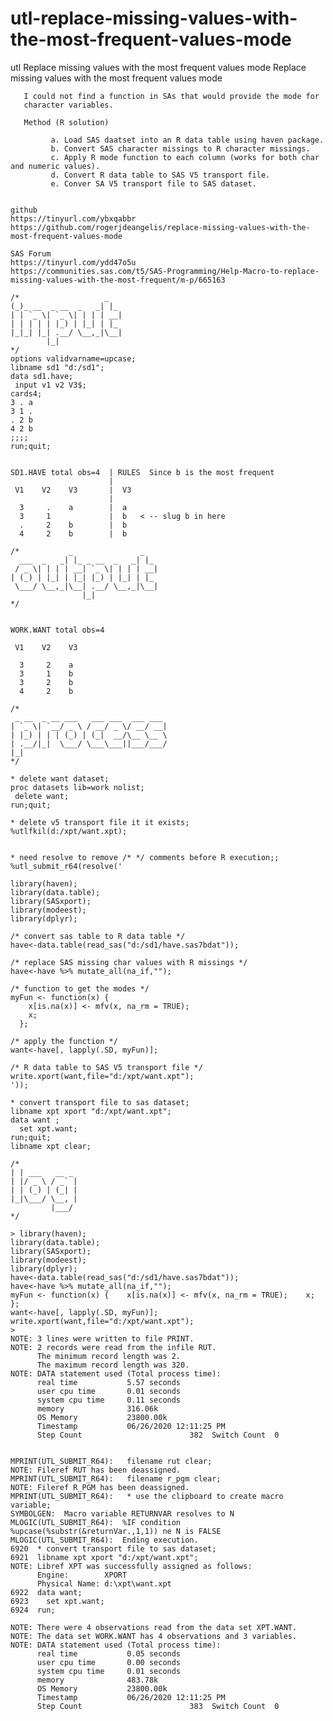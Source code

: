 # utl-replace-missing-values-with-the-most-frequent-values-mode
utl Replace missing values with the most frequent values mode
    Replace missing values with the most frequent values mode                                                                                
                                                                                                                                             
                                                                                                                                             
       I could not find a function in SAs that would provide the mode for                                                                    
       character variables.                                                                                                                  
                                                                                                                                             
       Method (R solution)                                                                                                                   
                                                                                                                                             
             a. Load SAS daatset into an R data table using haven package.                                                                   
             b. Convert SAS character missings to R character missings.                                                                      
             c. Apply R mode function to each column (works for both char and numeric values).                                               
             d. Convert R data table to SAS V5 transport file.                                                                               
             e. Conver SA V5 transport file to SAS dataset.                                                                                  
                                                                                                                                             
                                                                                                                                             
    github                                                                                                                                   
    https://tinyurl.com/ybxqabbr                                                                                                             
    https://github.com/rogerjdeangelis/replace-missing-values-with-the-most-frequent-values-mode                                             
                                                                                                                                             
    SAS Forum                                                                                                                                
    https://tinyurl.com/ydd47o5u                                                                                                             
    https://communities.sas.com/t5/SAS-Programming/Help-Macro-to-replace-missing-values-with-the-most-frequent/m-p/665163                    
                                                                                                                                             
    /*                   _                                                                                                                   
    (_)_ __  _ __  _   _| |_                                                                                                                 
    | | `_ \| `_ \| | | | __|                                                                                                                
    | | | | | |_) | |_| | |_                                                                                                                 
    |_|_| |_| .__/ \__,_|\__|                                                                                                                
            |_|                                                                                                                              
    */                                                                                                                                       
    options validvarname=upcase;                                                                                                             
    libname sd1 "d:/sd1";                                                                                                                    
    data sd1.have;                                                                                                                           
     input v1 v2 V3$;                                                                                                                        
    cards4;                                                                                                                                  
    3 . a                                                                                                                                    
    3 1 .                                                                                                                                    
    . 2 b                                                                                                                                    
    4 2 b                                                                                                                                    
    ;;;;                                                                                                                                     
    run;quit;                                                                                                                                
                                                                                                                                             
                                                                                                                                             
    SD1.HAVE total obs=4  | RULES  Since b is the most frequent                                                                              
                          |                                                                                                                  
     V1    V2    V3       |  V3                                                                                                              
                          |                                                                                                                  
      3     .    a        |  a                                                                                                               
      3     1             |  b   < -- slug b in here                                                                                         
      .     2    b        |  b                                                                                                               
      4     2    b        |  b                                                                                                               
                                                                                                                                             
    /*           _               _                                                                                                           
      ___  _   _| |_ _ __  _   _| |_                                                                                                         
     / _ \| | | | __| `_ \| | | | __|                                                                                                        
    | (_) | |_| | |_| |_) | |_| | |_                                                                                                         
     \___/ \__,_|\__| .__/ \__,_|\__|                                                                                                        
                    |_|                                                                                                                      
    */                                                                                                                                       
                                                                                                                                             
                                                                                                                                             
    WORK.WANT total obs=4                                                                                                                    
                                                                                                                                             
     V1    V2    V3                                                                                                                          
                                                                                                                                             
      3     2    a                                                                                                                           
      3     1    b                                                                                                                           
      3     2    b                                                                                                                           
      4     2    b                                                                                                                           
                                                                                                                                             
    /*                                                                                                                                       
     _ __  _ __ ___   ___ ___  ___ ___                                                                                                       
    | `_ \| `__/ _ \ / __/ _ \/ __/ __|                                                                                                      
    | |_) | | | (_) | (_|  __/\__ \__ \                                                                                                      
    | .__/|_|  \___/ \___\___||___/___/                                                                                                      
    |_|                                                                                                                                      
    */                                                                                                                                       
                                                                                                                                             
    * delete want dataset;                                                                                                                   
    proc datasets lib=work nolist;                                                                                                           
     delete want;                                                                                                                            
    run;quit;                                                                                                                                
                                                                                                                                             
    * delete v5 transport file it it exists;                                                                                                 
    %utlfkil(d:/xpt/want.xpt);                                                                                                               
                                                                                                                                             
                                                                                                                                             
    * need resolve to remove /* */ comments before R execution;;                                                                             
    %utl_submit_r64(resolve('                                                                                                                
                                                                                                                                             
    library(haven);                                                                                                                          
    library(data.table);                                                                                                                     
    library(SASxport);                                                                                                                       
    library(modeest);                                                                                                                        
    library(dplyr);                                                                                                                          
                                                                                                                                             
    /* convert sas table to R data table */                                                                                                  
    have<-data.table(read_sas("d:/sd1/have.sas7bdat"));                                                                                      
                                                                                                                                             
    /* replace SAS missing char values with R missings */                                                                                    
    have<-have %>% mutate_all(na_if,"");                                                                                                     
                                                                                                                                             
    /* function to get the modes */                                                                                                          
    myFun <- function(x) {                                                                                                                   
        x[is.na(x)] <- mfv(x, na_rm = TRUE);                                                                                                 
        x;                                                                                                                                   
      };                                                                                                                                     
                                                                                                                                             
    /* apply the function */                                                                                                                 
    want<-have[, lapply(.SD, myFun)];                                                                                                        
                                                                                                                                             
    /* R data table to SAS V5 transport file */                                                                                              
    write.xport(want,file="d:/xpt/want.xpt");                                                                                                
    '));                                                                                                                                     
                                                                                                                                             
    * convert transport file to sas dataset;                                                                                                 
    libname xpt xport "d:/xpt/want.xpt";                                                                                                     
    data want ;                                                                                                                              
      set xpt.want;                                                                                                                          
    run;quit;                                                                                                                                
    libname xpt clear;                                                                                                                       
                                                                                                                                             
    /*                                                                                                                                       
    | | ___   __ _                                                                                                                           
    | |/ _ \ / _` |                                                                                                                          
    | | (_) | (_| |                                                                                                                          
    |_|\___/ \__, |                                                                                                                          
             |___/                                                                                                                           
    */                                                                                                                                       
                                                                                                                                             
    > library(haven);                                                                                                                        
    library(data.table);                                                                                                                     
    library(SASxport);                                                                                                                       
    library(modeest);                                                                                                                        
    library(dplyr);                                                                                                                          
    have<-data.table(read_sas("d:/sd1/have.sas7bdat"));                                                                                      
    have<-have %>% mutate_all(na_if,"");                                                                                                     
    myFun <- function(x) {    x[is.na(x)] <- mfv(x, na_rm = TRUE);    x;  };                                                                 
    want<-have[, lapply(.SD, myFun)];                                                                                                        
    write.xport(want,file="d:/xpt/want.xpt");                                                                                                
    >                                                                                                                                        
    NOTE: 3 lines were written to file PRINT.                                                                                                
    NOTE: 2 records were read from the infile RUT.                                                                                           
          The minimum record length was 2.                                                                                                   
          The maximum record length was 320.                                                                                                 
    NOTE: DATA statement used (Total process time):                                                                                          
          real time           5.57 seconds                                                                                                   
          user cpu time       0.01 seconds                                                                                                   
          system cpu time     0.11 seconds                                                                                                   
          memory              316.06k                                                                                                        
          OS Memory           23800.00k                                                                                                      
          Timestamp           06/26/2020 12:11:25 PM                                                                                         
          Step Count                        382  Switch Count  0                                                                             
                                                                                                                                             
                                                                                                                                             
    MPRINT(UTL_SUBMIT_R64):   filename rut clear;                                                                                            
    NOTE: Fileref RUT has been deassigned.                                                                                                   
    MPRINT(UTL_SUBMIT_R64):   filename r_pgm clear;                                                                                          
    NOTE: Fileref R_PGM has been deassigned.                                                                                                 
    MPRINT(UTL_SUBMIT_R64):   * use the clipboard to create macro variable;                                                                  
    SYMBOLGEN:  Macro variable RETURNVAR resolves to N                                                                                       
    MLOGIC(UTL_SUBMIT_R64):  %IF condition %upcase(%substr(&returnVar.,1,1)) ne N is FALSE                                                   
    MLOGIC(UTL_SUBMIT_R64):  Ending execution.                                                                                               
    6920  * convert transport file to sas dataset;                                                                                           
    6921  libname xpt xport "d:/xpt/want.xpt";                                                                                               
    NOTE: Libref XPT was successfully assigned as follows:                                                                                   
          Engine:        XPORT                                                                                                               
          Physical Name: d:\xpt\want.xpt                                                                                                     
    6922  data want;                                                                                                                         
    6923    set xpt.want;                                                                                                                    
    6924  run;                                                                                                                               
                                                                                                                                             
    NOTE: There were 4 observations read from the data set XPT.WANT.                                                                         
    NOTE: The data set WORK.WANT has 4 observations and 3 variables.                                                                         
    NOTE: DATA statement used (Total process time):                                                                                          
          real time           0.05 seconds                                                                                                   
          user cpu time       0.00 seconds                                                                                                   
          system cpu time     0.01 seconds                                                                                                   
          memory              483.78k                                                                                                        
          OS Memory           23800.00k                                                                                                      
          Timestamp           06/26/2020 12:11:25 PM                                                                                         
          Step Count                        383  Switch Count  0                                                                             
                                                                                                                                             
                                                                                                                                             
